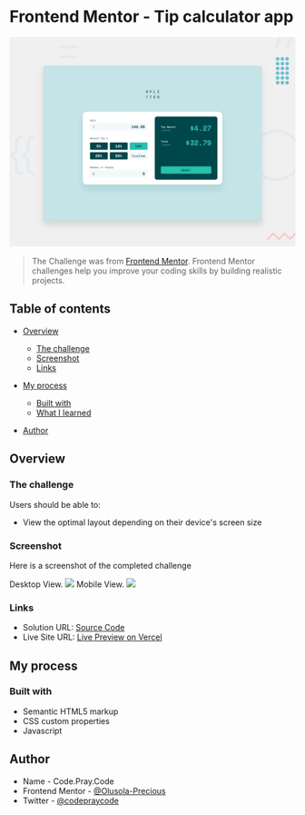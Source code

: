 # Frontend Mentor - Tip calculator app

![Design preview for the Tip calculator app coding challenge](./design/desktop-preview.jpg)

> The Challenge was from [Frontend Mentor](https://www.frontendmentor.io/challenges). Frontend Mentor challenges help you improve your coding skills by building realistic projects. 

## Table of contents

- [Overview](#overview)
  - [The challenge](#the-challenge)
  - [Screenshot](#screenshot)
  - [Links](#links)
- [My process](#my-process)
  - [Built with](#built-with)
  - [What I learned](#what-i-learned)

- [Author](#author)


## Overview

### The challenge

Users should be able to:

- View the optimal layout depending on their device's screen size

### Screenshot
Here is a screenshot of the completed challenge

Desktop View.
![](./screenshots/Screenshot1.png)
Mobile View.
![](./screenshots/Screenshot2.png)


### Links

- Solution URL: [Source Code](https://github.com/Olusola-Precious/stats-preview-card-component)
- Live Site URL: [Live Preview on Vercel](https://stats-preview-card-component-seven-zeta.vercel.app/)

## My process

### Built with

- Semantic HTML5 markup
- CSS custom properties
- Javascript
## Author

- Name - Code.Pray.Code
- Frontend Mentor - [@Olusola-Precious](https://www.frontendmentor.io/profile/Olusola-Precious])
- Twitter - [@codepraycode](https://www.twitter.com/codepraycode)